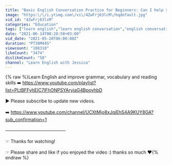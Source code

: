 ```yaml
---
title: "Basic English Conversation Practice for Beginners: Can I help you?"
image: "https:\/\/i.ytimg.com\/vi\/4ZwFrj63lcM\/hqdefault.jpg"
vid_id: "4ZwFrj63lcM"
categories: "Education"
tags: ["learn english","learn english conversation","english conversation"]
date: "2021-06-14T00:28:58+03:00"
vid_date: "2021-05-20T06:00:00Z"
duration: "PT30M44S"
viewcount: "108318"
likeCount: "3474"
dislikeCount: "58"
channel: "Learn English with Jessica"
---
```

{% raw %}Learn English and improve grammar, vocabulary and reading skills  ➡️  <a rel="nofollow" target="blank" href="https://www.youtube.com/playlist?list=PLtBFFyhEIC7lFhONPSYAryiaG4BpoyhbD">https://www.youtube.com/playlist?list=PLtBFFyhEIC7lFhONPSYAryiaG4BpoyhbD</a><br /><br />▶ Please subscribe to update new videos.<br /><br />➡️ <a rel="nofollow" target="blank" href="https://www.youtube.com/channel/UCXtMjo8xJqjEhS4A9KUY8GA?sub_confirmation=1">https://www.youtube.com/channel/UCXtMjo8xJqjEhS4A9KUY8GA?sub_confirmation=1</a><br /><br />───────────────────<br /><br />☞ Thanks for watching!<br /><br />☞ Please share and like if you enjoyed the video :) thanks so much ♥{% endraw %}
